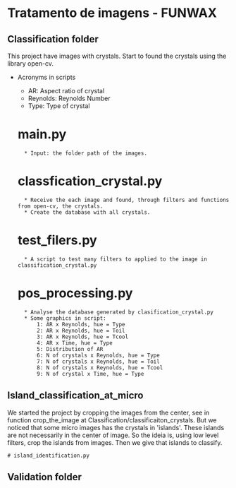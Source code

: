 # Tratamento de imagens - FUNWAX

## Classification folder
This project have images with crystals. 
Start to found the crystals using the library open-cv.

* Acronyms in scripts
    * AR: Aspect ratio of crystal
    * Reynolds: Reynolds Number
    * Type: Type of crystal

    # main.py
        * Input: the folder path of the images. 

    # classfication_crystal.py
        * Receive the each image and found, through filters and functions from open-cv, the crystals.
        * Create the database with all crystals.

    # test_filers.py
        * A script to test many filters to applied to the image in classification_crystal.py

    # pos_processing.py
        * Analyse the database generated by clasification_crystal.py
        * Some graphics in script:
            1: AR x Reynolds, hue = Type
            2: AR x Reynolds, hue = Toil
            3: AR x Reynolds, hue = Tcool
            4: AR x Time, hue = Type
            5: Distribution of AR
            6: N of crystals x Reynolds, hue = Type
            7: N of crystals x Reynolds, hue = Toil
            8: N of crystals x Reynolds, hue = Tcool
            9: N of crystal x Time, hue = Type

## Island_classification_at_micro
We started the project by cropping the images from the center, see in function crop_the_image at Classification/classificaiton_crystals. But we noticed that some micro images has the crystals in 'islands'. These islands are not necessarily in the center of image. So the ideia is, using low level filters, crop the islands from images. Then we give that islands to classify.


    # island_identification.py

## Validation folder
